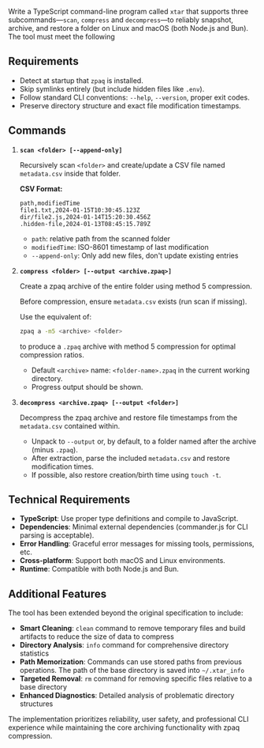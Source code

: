Write a TypeScript command-line program called `xtar` that supports three subcommands—`scan`, `compress` and `decompress`—to reliably snapshot, archive, and restore a folder on Linux and macOS (both Node.js and Bun). The tool must meet the following

## Requirements
* Detect at startup that `zpaq` is installed.
* Skip symlinks entirely (but include hidden files like `.env`).
* Follow standard CLI conventions: `--help`, `--version`, proper exit codes.
* Preserve directory structure and exact file modification timestamps.

## Commands

1. **`scan <folder> [--append-only]`**

   Recursively scan `<folder>` and create/update a CSV file named `metadata.csv` inside that folder.

   **CSV Format:**
   ```csv
   path,modifiedTime
   file1.txt,2024-01-15T10:30:45.123Z
   dir/file2.js,2024-01-14T15:20:30.456Z
   .hidden-file,2024-01-13T08:45:15.789Z
   ```

   - `path`: relative path from the scanned folder
   - `modifiedTime`: ISO-8601 timestamp of last modification
   - `--append-only`: Only add new files, don't update existing entries

2. **`compress <folder> [--output <archive.zpaq>]`**

   Create a zpaq archive of the entire folder using method 5 compression.
   
   Before compression, ensure `metadata.csv` exists (run scan if missing).
   
   Use the equivalent of:
   ```bash
   zpaq a -m5 <archive> <folder>
   ```
   
   to produce a `.zpaq` archive with method 5 compression for optimal compression ratios.
   * Default `<archive>` name: `<folder-name>.zpaq` in the current working directory.
   * Progress output should be shown.

3. **`decompress <archive.zpaq> [--output <folder>]`**

   Decompress the zpaq archive and restore file timestamps from the `metadata.csv` contained within.
   * Unpack to `--output` or, by default, to a folder named after the archive (minus `.zpaq`).
   * After extraction, parse the included `metadata.csv` and restore modification times.
   * If possible, also restore creation/birth time using `touch -t`.

## Technical Requirements

* **TypeScript**: Use proper type definitions and compile to JavaScript.
* **Dependencies**: Minimal external dependencies (commander.js for CLI parsing is acceptable).
* **Error Handling**: Graceful error messages for missing tools, permissions, etc.
* **Cross-platform**: Support both macOS and Linux environments.
* **Runtime**: Compatible with both Node.js and Bun.

## Additional Features

The tool has been extended beyond the original specification to include:

* **Smart Cleaning**: `clean` command to remove temporary files and build artifacts to reduce the size of data to compress
* **Directory Analysis**: `info` command for comprehensive directory statistics  
* **Path Memorization**: Commands can use stored paths from previous operations. The path of the base directory is saved into `~/.xtar_info`
* **Targeted Removal**: `rm` command for removing specific files relative to a base directory
* **Enhanced Diagnostics**: Detailed analysis of problematic directory structures

The implementation prioritizes reliability, user safety, and professional CLI experience while maintaining the core archiving functionality with zpaq compression.
